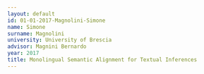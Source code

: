 ```yaml
---
layout: default 
id: 01-01-2017-Magnolini-Simone
name: Simone
surname: Magnolini
university: University of Brescia
advisor: Magnini Bernardo
year: 2017
title: Monolingual Semantic Alignment for Textual Inferences
---
```

